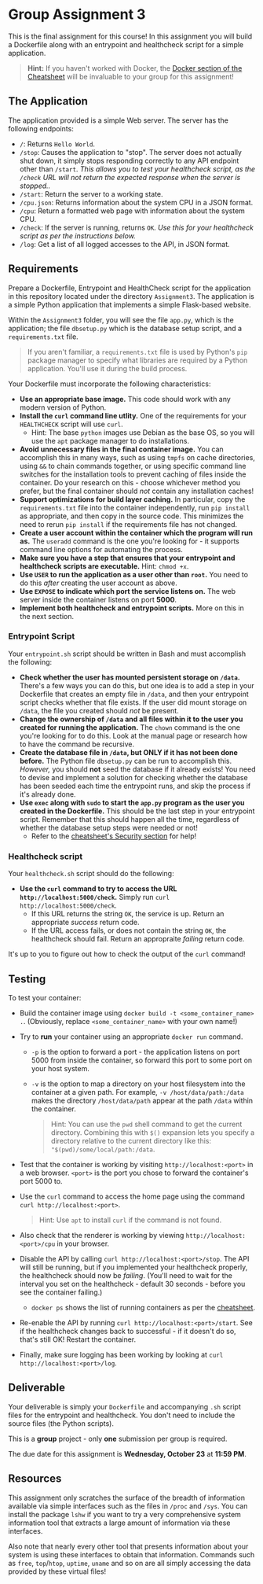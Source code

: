 # Group Assignment 3

This is the final assignment for this course! In this assignment you will build a Dockerfile along with an entrypoint and healthcheck script for a simple application. 

> **Hint:** If you haven't worked with Docker, the [Docker section of the Cheatsheet](CHEATSHEET.md#Docker) will be invaluable to your group for this assignment!

## The Application

The application provided is a simple Web server. The server has the following endpoints:

* `/`: Returns `Hello World`.
* `/stop`: Causes the application to "stop". The server does not actually shut down, it simply stops responding correctly to any API endpoint other than `/start`. *This allows you to test your healthcheck script, as the `/check` URL will not return the expected response when the server is stopped..*
* `/start`: Return the server to a working state.
* `/cpu.json`: Returns information about the system CPU in a JSON format.
* `/cpu`: Return a formatted web page with information about the system CPU.
* `/check`: If the server is running, returns `OK`. *Use this for your healthcheck script as per the instructions below.*
* `/log`: Get a list of all logged accesses to the API, in JSON format.

## Requirements

Prepare a Dockerfile, Entrypoint and HealthCheck script for the application in this repository located under the directory `Assignment3`. The application is a simple Python application that implements a simple Flask-based website. 

Within the `Assignment3` folder, you will see the file `app.py`, which is the application; the file `dbsetup.py` which is the database setup script, and a `requirements.txt` file.

> If you aren't familiar, a `requirements.txt` file is used by Python's `pip` package manager to specify what libraries are required by a Python application. You'll use it during the build process.

Your Dockerfile must incorporate the following characteristics:

* **Use an appropriate base image.** This code should work with any modern version of Python.
* **Install the `curl` command line utlity.** One of the requirements for your `HEALTHCHECK` script will use `curl`. 
  * Hint: The base `python` images use Debian as the base OS, so you will use the `apt` package manager to do installations.
* **Avoid unnecessary files in the final container image.** You can accomplish this in many ways, such as using `tmpfs` on cache directories, using `&&` to chain commands together, or using specific command line switches for the installation tools to prevent caching of files inside the container. Do your research on this - choose whichever method you prefer, but the final container should *not* contain any installation caches!
* **Support optimizations for build layer caching.** In particular, copy the `requirements.txt` file into the container independently, run `pip install` as appropriate, and then copy in the source code. This minimizes the need to rerun `pip install` if the requirements file has not changed.
* **Create a user account within the container which the program will run as.** The `useradd` command is the one you're looking for - it supports command line options for automating the process.
* **Make sure you have a step that ensures that your entrypoint and healthcheck scripts are executable.** Hint: `chmod +x`.
* **Use `USER` to run the application as a user other than `root`.** You need to do this *after* creating the user account as above.
* **Use `EXPOSE` to indicate which port the service listens on.** The web server inside the container listens on port **5000**.
* **Implement both healthcheck and entrypoint scripts.** More on this in the next section.

### Entrypoint Script

Your `entrypoint.sh` script should be written in Bash and must accomplish the following:

* **Check whether the user has mounted persistent storage on `/data`.** There's a few ways you can do this, but one idea is to add a step in your Dockerfile that creates an empty file in `/data`, and then your entrypoint script checks whether that file exists. If the user did mount storage on `/data`, the file you created should *not* be present.
* **Change the ownership of `/data` and all files within it to the user you created for running the application.** The `chown` command is the one you're looking for to do this. Look at the manual page or research how to have the command be recursive.
* **Create the database file in `/data`, but ONLY if it has not been done before.** The Python file `dbsetup.py` can be run to accomplish this. *However,* you should **not** seed the database if it already exists! You need to devise and implement a solution for checking whether the database has been seeded each time the entrypoint runs, and skip the process if it's already done.
* **Use `exec` along with `sudo` to start the `app.py` program as the user you created in the Dockerfile.** This should be the last step in your entrypoint script. Remember that this should happen all the time, regardless of whether the database setup steps were needed or not!
  * Refer to the [cheatsheet's Security section](CHEATSHEET.md#security) for help!

### Healthcheck script

Your `healthcheck.sh` script should do the following:

* **Use the `curl` command to try to access the URL `http://localhost:5000/check`.** Simply run `curl http://localhost:5000/check`.
  * If this URL returns the string `OK`, the service is up. Return an appropriate *success* return code.
  * If the URL access fails, or does not contain the string `OK`, the healthcheck should fail. Return an appropraite *failing* return code.

It's up to you to figure out how to check the output of the `curl` command!

## Testing

To test your container:

* Build the container image using `docker build -t <some_container_name> .`. (Obviously, replace `<some_container_name>` with your own name!)
* Try to **run** your container using an appropriate `docker run` command. 
  * `-p` is the option to forward a port - the application listens on port 5000 from inside the container, so forward this port to some port on your host system.
  * `-v` is the option to map a directory on your host filesystem into the container at a given path. For example, `-v /host/data/path:/data` makes the directory `/host/data/path` appear at the path `/data` within the container.

    > Hint: You can use the `pwd` shell command to get the current directory. Combining this with `$()` expansion lets you specify a directory relative to the current directory like this: `"$(pwd)/some/local/path:/data`.
* Test that the container is working by visiting `http://localhost:<port>` in a web browser. `<port>` is the port you chose to forward the container's port 5000 to.
* Use the `curl` command to access the home page using the command `curl http://localhost:<port>`.

    > Hint: Use `apt` to install `curl` if the command is not found.

* Also check that the renderer is working by viewing `http://localhost:<port>/cpu` in your browser.
* Disable the API by calling `curl http://localhost:<port>/stop`. The API will still be running, but if you implemented your healthcheck properly, the healthcheck should now be *failing*. (You'll need to wait for the interval you set on the healthcheck - default 30 seconds - before you see the container failing.)
  * `docker ps` shows the list of running containers as per the [cheatsheet](CHEATSHEET.md#Docker).
* Re-enable the API by running `curl http://localhost:<port>/start`. See if the healthcheck changes back to successful - if it doesn't do so, that's still OK! Restart the container.
* Finally, make sure logging has been working by looking at `curl http://localhost:<port>/log`.

## Deliverable

Your deliverable is simply your `Dockerfile` and accompanying `.sh` script files for the entrypoint and healthcheck. You don't need to include the source files (the Python scripts).

This is a **group** project - only **one** submission per group is required.

The due date for this assignment is **Wednesday, October 23** at **11:59 PM**.

## Resources

This assignment only scratches the surface of the breadth of information available via simple interfaces such as the files in `/proc` and `/sys`. You can install the package `lshw` if you want to try a very comprehensive system information tool that extracts a large amount of information via these interfaces. 

Also note that nearly every other tool that presents information about your system is using these interfaces to obtain that information. Commands such as `free`, `top`/`htop`, `uptime`, `uname` and so on are all simply accessing the data provided by these virtual files!
